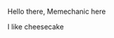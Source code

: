 Hello there, Memechanic here

I like cheesecake

<!---
The-Memechanic/The-Memechanic is a ✨ special ✨ repository because its `README.md` (this file) appears on your GitHub profile.
You can click the Preview link to take a look at your changes.
--->
